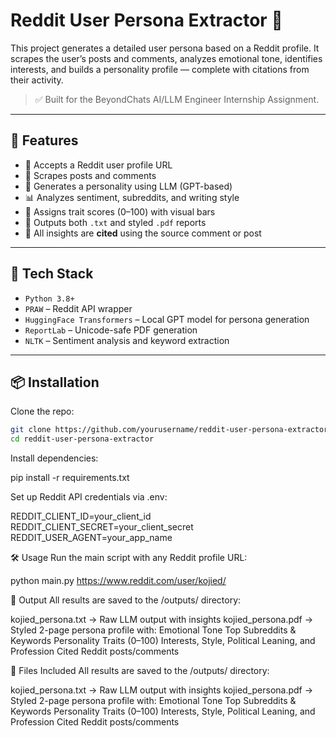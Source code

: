 # Reddit User Persona Extractor 🧠

This project generates a detailed user persona based on a Reddit profile. It scrapes the user’s posts and comments, analyzes emotional tone, identifies interests, and builds a personality profile — complete with citations from their activity.

> ✅ Built for the BeyondChats AI/LLM Engineer Internship Assignment.

---

## 🚀 Features

- 🔗 Accepts a Reddit user profile URL
- 🧹 Scrapes posts and comments
- 🤖 Generates a personality using LLM (GPT-based)
- 📊 Analyzes sentiment, subreddits, and writing style
- 🧠 Assigns trait scores (0–100) with visual bars
- 📄 Outputs both `.txt` and styled `.pdf` reports
- 🧾 All insights are **cited** using the source comment or post

---

## 🧩 Tech Stack

- `Python 3.8+`
- `PRAW` – Reddit API wrapper
- `HuggingFace Transformers` – Local GPT model for persona generation
- `ReportLab` – Unicode-safe PDF generation
- `NLTK` – Sentiment analysis and keyword extraction

---

## 📦 Installation

Clone the repo:

```bash
git clone https://github.com/yourusername/reddit-user-persona-extractor.git
cd reddit-user-persona-extractor 
```


Install dependencies:

pip install -r requirements.txt

Set up Reddit API credentials via .env:

REDDIT_CLIENT_ID=your_client_id
REDDIT_CLIENT_SECRET=your_client_secret
REDDIT_USER_AGENT=your_app_name


🛠 Usage
Run the main script with any Reddit profile URL:

python main.py https://www.reddit.com/user/kojied/


📂 Output
All results are saved to the /outputs/ directory:

kojied_persona.txt → Raw LLM output with insights
kojied_persona.pdf → Styled 2-page persona profile with:
Emotional Tone
Top Subreddits & Keywords
Personality Traits (0–100)
Interests, Style, Political Leaning, and Profession
Cited Reddit posts/comments



📄 Files Included
All results are saved to the /outputs/ directory:

kojied_persona.txt → Raw LLM output with insights
kojied_persona.pdf → Styled 2-page persona profile with:
Emotional Tone
Top Subreddits & Keywords
Personality Traits (0–100)
Interests, Style, Political Leaning, and Profession
Cited Reddit posts/comments
